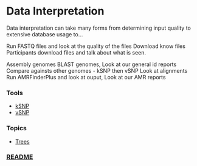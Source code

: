 # Data Interpretation

Data interpretation can take many forms from determining input quality to extensive database usage to...

Run FASTQ files and look at the quality of the files
    Download know files
    Participants download files and talk about what is seen.

Assembly genomes
BLAST genomes, Look at our general id reports
Compare againsts other genomes - kSNP then vSNP
Look at alignments
Run AMRFinderPlus and look at ouput, Look at our AMR reports

### Tools
- [kSNP](../data/trees/ksnp/ksnp_bruc_comparison_stats.png)
- [vSNP](../data/vsnp/vsnp.md)

### Topics
- [Trees](./trees.md)

### [README](../README.md)